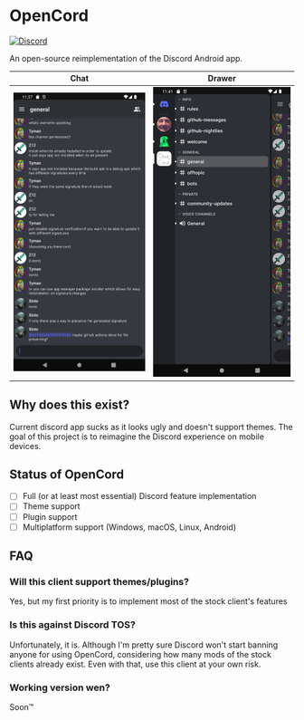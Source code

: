 # OpenCord
[![Discord](https://img.shields.io/discord/885879572447522817.svg?color=blue&label=OpenCord&logo=discord&style=for-the-badge)](https://discord.gg/6jcx5ev)

An open-source reimplementation of the Discord Android app.

Chat                       |  Drawer
:-------------------------:|:-------------------------:
![](media/screenshot_chat.png)  | ![](media/screenshot_drawer.png)


Why does this exist?
-------
Current discord app sucks as it looks ugly and doesn't support themes. The goal of this
project is to reimagine the Discord experience on mobile devices.

Status of OpenCord
-------
- [ ] Full (or at least most essential) Discord feature implementation
- [ ] Theme support
- [ ] Plugin support
- [ ] Multiplatform support (Windows, macOS, Linux, Android)

FAQ
-------
### Will this client support themes/plugins?
Yes, but my first priority is to implement most of the stock client's features

### Is this against Discord TOS?
Unfortunately, it is. Although I'm pretty sure Discord won't start banning anyone
for using OpenCord, considering how many mods of the stock clients already exist.
Even with that, use this client at your own risk.

### Working version wen?
Soon™
